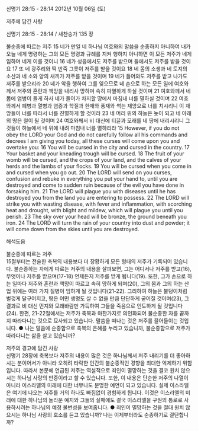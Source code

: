 신명기 28:15 - 28:14 
2012년 10월 06일 (토)

저주에 담긴 사랑



신명기 28:15 - 28:14 / 새찬송가 135 장


불순종에 따르는 저주
15 네가 만일 네 하나님 여호와의 말씀을 순종하지 아니하여 내가 오늘 네게 명령하는 그의 모든 명령과 규례를 지켜 행하지 아니하면 이 모든 저주가 네게 임하며 네게 이를 것이니 16 네가 성읍에서도 저주를 받으며 들에서도 저주를 받을 것이요 17 또 네 광주리와 떡 반죽 그릇이 저주를 받을 것이요 18 네 몸의 소생과 네 토지의 소산과 네 소와 양의 새끼가 저주를 받을 것이며 19 네가 들어와도 저주를 받고 나가도 저주를 받으리라 20 네가 악을 행하여 그를 잊으므로 네 손으로 하는 모든 일에 여호와께서 저주와 혼란과 책망을 내리사 망하며 속히 파멸하게 하실 것이며 21 여호와께서 네 몸에 염병이 들게 하사 네가 들어가 차지할 땅에서 마침내 너를 멸하실 것이며 22 여호와께서 폐병과 열병과 염증과 학질과 한재와 풍재와 썩는 재앙으로 너를 치시리니 이 재앙들이 너를 따라서 너를 진멸하게 할 것이라 23 네 머리 위의 하늘은 놋이 되고 네 아래의 땅은 철이 될 것이며 24 여호와께서 비 대신에 티끌과 모래를 네 땅에 내리시리니 그것들이 하늘에서 네 위에 내려 마침내 너를 멸하리라
15 However, if you do not obey the LORD your God and do not carefully follow all his commands and decrees I am giving you today, all these curses will come upon you and overtake you: 16 You will be cursed in the city and cursed in the country. 17 Your basket and your kneading trough will be cursed. 18 The fruit of your womb will be cursed, and the crops of your land, and the calves of your herds and the lambs of your flocks. 19 You will be cursed when you come in and cursed when you go out. 20 The LORD will send on you curses, confusion and rebuke in everything you put your hand to, until you are destroyed and come to sudden ruin because of the evil you have done in forsaking him. 21 The LORD will plague you with diseases until he has destroyed you from the land you are entering to possess. 22 The LORD will strike you with wasting disease, with fever and inflammation, with scorching heat and drought, with blight and mildew, which will plague you until you perish. 23 The sky over your head will be bronze, the ground beneath you iron. 24 The LORD will turn the rain of your country into dust and powder; it will come down from the skies until you are destroyed.

해석도움





불순종에 따르는 저주  
15절부터는 전술한 축복의 내용보다 더 장황하게 모든 형태의 저주가 기록되어 있습니다. 불순종하는 자에게 따르는 저주의 내용을 살펴보면, 그는 어디서나 저주를 받고(16), 무엇이나 저주를 받으며(17-18) 언제든지 저주를 받게 됩니다(19). 또한, 그가 손으로 하는 일마다 저주와 혼란과 책망이 따르고 속히 망하게 되며(20), 그의 몸과 그의 하는 산업 위에는 여러 가지 질병이 임하게 될 것입니다(21-22). 그리하여 하늘은 불덩이처럼 벌겋게 달구어지고, 땅은 어떤 생명도 살 수 없을 만큼 단단하게 굳어질 것이며(23), 그 결과로 비 대신 먼지와 모래바람만 가득하여 그들을 죽음으로 인도하게 될 것입니다(24). 한편, 21-22절에서는 저주가 축복과 마찬가지로 의인화되어 불순종한 자를 끝까지 따라다니는 것으로 묘사되고 있습니다. 말씀을 떠나는 것은 저주를 끌어들이는 것입니다.
● 나는 말씀에 순종함으로 축복의 은혜를 누리고 있습니까, 불순종함으로 저주가 따라다니는 삶을 살고 있습니까?

저주의 경고에 담긴 사랑  
신명기 28장에 축복보다 저주의 내용이 많은 것은 하나님께서 저주 내리기를 더 좋아하시는 분이어서가 아니라 오히려 타락한 인간의 불순종적인 경향을 최대한 억제하기 위함입니다. 따라서 본문에 언급된 저주는 역설적으로 죄인이 멸망하는 것을 결코 원치 않으시는 하나님 사랑의 반증이라고 할 수 있습니다. 또한, 이 내용은 단순한 저주의 나열이 아니라 이스라엘의 미래에 대한 너무나도 분명한 예언이 되고 있습니다. 실제 이스라엘은 여기에 나오는 저주를 거의 하나도 빠짐없이 경험하게 됩니다. 이것은 이스라엘의 미래에 대한 하나님의 놀라운 예지와 그들의 실패에도 결국 이스라엘을 구원의 통로로 사용하시려는 하나님의 예정 불변성을 보여줍니다.
● 죄인이 멸망하는 것을 절대 원치 않으시는 하나님 사랑의 호소를 듣고 있습니까? 나는 이제부터라도 순종하기로 결단합니까?